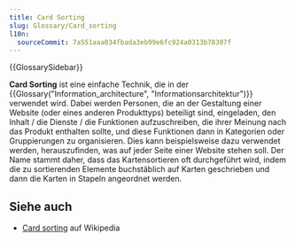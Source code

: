 ```yaml
---
title: Card Sorting
slug: Glossary/Card_sorting
l10n:
  sourceCommit: 7a551aaa034fbada3eb99e6fc924a0313b78307f
---
```


{{GlossarySidebar}}

**Card Sorting** ist eine einfache Technik, die in der {{Glossary("Information_architecture", "Informationsarchitektur")}} verwendet wird. Dabei werden Personen, die an der Gestaltung einer Website (oder eines anderen Produkttyps) beteiligt sind, eingeladen, den Inhalt / die Dienste / die Funktionen aufzuschreiben, die ihrer Meinung nach das Produkt enthalten sollte, und diese Funktionen dann in Kategorien oder Gruppierungen zu organisieren. Dies kann beispielsweise dazu verwendet werden, herauszufinden, was auf jeder Seite einer Website stehen soll. Der Name stammt daher, dass das Kartensortieren oft durchgeführt wird, indem die zu sortierenden Elemente buchstäblich auf Karten geschrieben und dann die Karten in Stapeln angeordnet werden.

## Siehe auch

- [Card sorting](https://en.wikipedia.org/wiki/Card_sorting) auf Wikipedia
